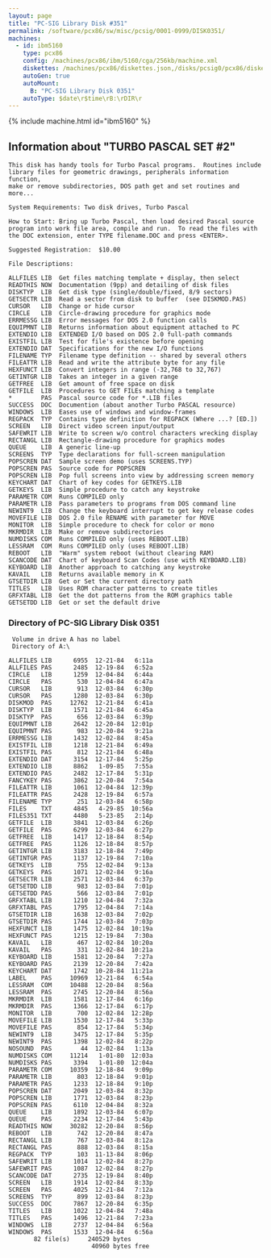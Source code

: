 ```yaml
---
layout: page
title: "PC-SIG Library Disk #351"
permalink: /software/pcx86/sw/misc/pcsig/0001-0999/DISK0351/
machines:
  - id: ibm5160
    type: pcx86
    config: /machines/pcx86/ibm/5160/cga/256kb/machine.xml
    diskettes: /machines/pcx86/diskettes.json,/disks/pcsig0/pcx86/diskettes.json
    autoGen: true
    autoMount:
      B: "PC-SIG Library Disk 0351"
    autoType: $date\r$time\rB:\rDIR\r
---
```


{% include machine.html id="ibm5160" %}

## Information about "TURBO PASCAL SET #2"

    This disk has handy tools for Turbo Pascal programs.  Routines include
    library files for geometric drawings, peripherals information function,
    make or remove subdirectories, DOS path get and set routines and more...
    
    System Requirements: Two disk drives, Turbo Pascal
    
    How to Start: Bring up Turbo Pascal, then load desired Pascal source
    program into work file area, compile and run.  To read the files with
    the DOC extension, enter TYPE filename.DOC and press <ENTER>.
    
    Suggested Registration:  $10.00
    
    File Descriptions:
    
    ALLFILES LIB  Get files matching template + display, then select
    READTHIS NOW  Documentation (9pp) and detailing of disk files
    DISKTYP  LIB  Get disk type (single/double/fixed, 8/9 sectors)
    GETSECTR LIB  Read a sector from disk to buffer  (see DISKMOD.PAS)
    CURSOR   LIB  Change or hide cursor
    CIRCLE   LIB  Circle-drawing procedure for graphics mode
    ERRMESSG LIB  Error messages for DOS 2.0 function calls
    EQUIPMNT LIB  Returns information about equipment attached to PC
    EXTENDIO LIB  EXTENDED I/O based on DOS 2.0 full-path commands
    EXISTFIL LIB  Test for file's existence before opening
    EXTENDIO DAT  Specifications for the new I/O functions
    FILENAME TYP  Filename type definition -- shared by several others
    FILEATTR LIB  Read and write the attribute byte for any file
    HEXFUNCT LIB  Convert integers in range (-32,768 to 32,767)
    GETINTGR LIB  Takes an integer in a given range
    GETFREE  LIB  Get amount of free space on disk
    GETFILE  LIB  Procedures to GET FILEs matching a template
    *        PAS  Pascal source code for *.LIB files
    SUCCESS  DOC  Documention (about another Turbo PASCAL resource)
    WINDOWS  LIB  Eases use of windows and window-frames
    REGPACK  TYP  Contains type definition for REGPACK (Where ...? [ED.])
    SCREEN   LIB  Direct video screen input/output
    SAFEWRIT LIB  Write to screen w/o control characters wrecking display
    RECTANGL LIB  Rectangle-drawing procedure for graphics modes
    QUEUE    LIB  A generic line-up
    SCREENS  TYP  Type declarations for full-screen manipulation
    POPSCREN DAT  Sample screen demo (uses SCREENS.TYP)
    POPSCREN PAS  Source code for POPSCREN
    POPSCREN LIB  Pop full screens into view by addressing screen memory
    KEYCHART DAT  Chart of key codes for GETKEYS.LIB
    GETKEYS  LIB  Simple procedure to catch any keystroke
    PARAMETR COM  Runs COMPILED only
    PARAMETR LIB  Pass parameters to programs from DOS command line
    NEWINT9  LIB  Change the keyboard interrupt to get key release codes
    MOVEFILE LIB  DOS 2.0 file RENAME with parameter for MOVE
    MONITOR  LIB  Simple procedure to check for color or mono
    MKRMDIR  LIB  Make or remove subdirectories
    NUMDISKS COM  Runs COMPILED only (uses REBOOT.LIB)
    LESSRAM  COM  Runs COMPILED only (uses REBOOT.LIB)
    REBOOT   LIB  "Warm" system reboot (without clearing RAM)
    SCANCODE DAT  Chart of keyboard Scan Codes (use with KEYBOARD.LIB)
    KEYBOARD LIB  Another approach to catching any keystroke
    KAVAIL   LIB  Returns available memory in K
    GTSETDIR LIB  Get or Set the current directory path
    TITLES   LIB  Uses ROM character patterns to create titles
    GRFXTABL LIB  Get the dot patterns from the ROM graphics table
    GETSETDD LIB  Get or set the default drive

### Directory of PC-SIG Library Disk 0351

     Volume in drive A has no label
     Directory of A:\

    ALLFILES LIB      6955  12-21-84   6:11a
    ALLFILES PAS      2485  12-19-84   6:52a
    CIRCLE   LIB      1259  12-04-84   6:44a
    CIRCLE   PAS       530  12-04-84   6:47a
    CURSOR   LIB       913  12-03-84   6:30p
    CURSOR   PAS      1280  12-03-84   6:30p
    DISKMOD  PAS     12762  12-21-84   6:41a
    DISKTYP  LIB      1571  12-21-84   6:45a
    DISKTYP  PAS       656  12-03-84   6:39p
    EQUIPMNT LIB      2642  12-20-84  12:01p
    EQUIPMNT PAS       983  12-20-84   9:21a
    ERRMESSG LIB      1432  12-02-84   8:45a
    EXISTFIL LIB      1218  12-21-84   6:49a
    EXISTFIL PAS       812  12-21-84   6:48a
    EXTENDIO DAT      3154  12-17-84   5:25p
    EXTENDIO LIB      8862   1-09-85   7:55a
    EXTENDIO PAS      2482  12-17-84   5:31p
    FANCYKEY PAS      3862  12-20-84   7:54a
    FILEATTR LIB      1061  12-04-84  12:39p
    FILEATTR PAS      2428  12-19-84   6:57a
    FILENAME TYP       251  12-03-84   6:58p
    FILES    TXT      4845   4-29-85  10:56a
    FILES351 TXT      4480   5-23-85   2:14p
    GETFILE  LIB      3841  12-03-84   6:26p
    GETFILE  PAS      6299  12-03-84   6:27p
    GETFREE  LIB      1417  12-18-84   8:54p
    GETFREE  PAS      1126  12-18-84   8:57p
    GETINTGR LIB      3183  12-18-84   7:49p
    GETINTGR PAS      1137  12-19-84   7:10a
    GETKEYS  LIB       755  12-02-84   9:13a
    GETKEYS  PAS      1071  12-02-84   9:16a
    GETSECTR LIB      2571  12-03-84   6:37p
    GETSETDD LIB       983  12-03-84   7:01p
    GETSETDD PAS       566  12-03-84   7:01p
    GRFXTABL LIB      1210  12-04-84   7:32a
    GRFXTABL PAS      1795  12-04-84   7:14a
    GTSETDIR LIB      1638  12-03-84   7:02p
    GTSETDIR PAS      1744  12-03-84   7:03p
    HEXFUNCT LIB      1475  12-02-84  10:19a
    HEXFUNCT PAS      1215  12-19-84   7:30a
    KAVAIL   LIB       467  12-02-84  10:20a
    KAVAIL   PAS       331  12-02-84  10:21a
    KEYBOARD LIB      1581  12-20-84   7:27a
    KEYBOARD PAS      2139  12-20-84   7:42a
    KEYCHART DAT      1742  10-28-84  11:21a
    LABEL    PAS     10969  12-21-84   6:54a
    LESSRAM  COM     10488  12-20-84   8:56a
    LESSRAM  PAS      2745  12-20-84   8:56a
    MKRMDIR  LIB      1581  12-17-84   6:16p
    MKRMDIR  PAS      1366  12-17-84   6:17p
    MONITOR  LIB       700  12-02-84  12:28p
    MOVEFILE LIB      1530  12-17-84   5:33p
    MOVEFILE PAS       854  12-17-84   5:34p
    NEWINT9  LIB      3475  12-17-84   5:35p
    NEWINT9  PAS      1398  12-02-84   8:22p
    NOSOUND  PAS        44  12-02-84   1:13a
    NUMDISKS COM     11214   1-01-80  12:03a
    NUMDISKS PAS      3394   1-01-80  12:04a
    PARAMETR COM     10359  12-18-84   9:09p
    PARAMETR LIB       803  12-18-84   9:01p
    PARAMETR PAS      1233  12-18-84   9:10p
    POPSCREN DAT      2049  12-03-84   8:32p
    POPSCREN LIB      1771  12-03-84   8:23p
    POPSCREN PAS      6110  12-04-84   8:32a
    QUEUE    LIB      1892  12-03-84   6:07p
    QUEUE    PAS      2234  12-17-84   5:43p
    READTHIS NOW     30282  12-20-84   8:56p
    REBOOT   LIB       742  12-20-84   8:47a
    RECTANGL LIB       767  12-03-84   8:12a
    RECTANGL PAS       888  12-03-84   8:15a
    REGPACK  TYP       103  11-13-84   8:06p
    SAFEWRIT LIB      1014  12-02-84   8:27p
    SAFEWRIT PAS      1087  12-02-84   8:27p
    SCANCODE DAT      2735  12-19-84   8:40p
    SCREEN   LIB      1914  12-02-84   8:33p
    SCREEN   PAS      4025  12-21-84   7:12a
    SCREENS  TYP       899  12-03-84   8:23p
    SUCCESS  DOC      7867  12-20-84   6:35p
    TITLES   LIB      1022  12-04-84   7:48a
    TITLES   PAS      1496  12-21-84   7:23a
    WINDOWS  LIB      2737  12-04-84   6:56a
    WINDOWS  PAS      1533  12-04-84   6:56a
           82 file(s)     240529 bytes
                           40960 bytes free
